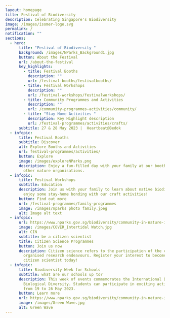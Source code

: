 ```yaml
---
layout: homepage
title: Festival of Biodiversity
description: Celebrating Singapore's Biodiversity
image: /images/isomer-logo.svg
permalink: /
notification: ""
sections:
  - hero:
      title: "Festival of Biodiversity "
      background: /images/NParks_Background1.jpg
      button: About the Festival
      url: /about-the-festival
      key_highlights:
        - title: Festival Booths
          description: ""
          url: /festival-booths/festivalbooths/
        - title: Festival Workshops
          description: ""
          url: /festival-workshops/festivalworkshops/
        - title: Community Programmes and Activities
          description: ""
          url: /community-programmes-activities/community/
        - title: "Stay Home Activities "
          description: Key Highlight description
          url: /festival-programmes/activities/crafts/
      subtitle: 27 & 28 May 2023 |  Heartbeat@Bedok
  - infopic:
      title: Festival Booths
      subtitle: Discover
      alt: Explore Booths and Activities
      url: festival-programmes/activities/
      button: Explore
      image: /images/exploreNParks.png
      description: Enjoy a fun-filled day with your family at our booths by NParks and
        other nature organisations.
  - infopic:
      title: Festival Workshops
      subtitle: Education
      description: Join us with your family to learn about native biodiversity, or
        enjoy some stay-home bonding with our craft activities!
      button: Find out more
      url: /festival-programmes/family-programmes
      image: /images/nparks photo family.jpeg
      alt: Image alt text
  - infopic:
      url: https://www.nparks.gov.sg/biodiversity/community-in-nature-initiative/citizen-science-programmes
      image: /images/COVER_Intertidal Watch.jpg
      alt: CIN
      subtitle: be a citizen scientist
      title: Citizen Science Programmes
      button: Join us now
      description: Citizen science refers to the participation of the community in
        organised research endeavours. Register your interest to become a
        citizen scientist today!
  - infopic:
      title: Biodiversity Week for Schools
      subtitle: what are our schools up to?
      description: This week of events commemorates the International Day for
        Biological Diversity. Students can participate in exciting activities
        from 19 to 26 May 2023.
      button: Learn more
      url: https://www.nparks.gov.sg/biodiversity/community-in-nature-initiative/biodiversity-week-for-schools
      image: /images/Green Wave.jpg
      alt: Green Wave
---
```

